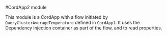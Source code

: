 #CordApp2 module

This module is a CordApp with a flow initiated by `QueryClusterAverageTemperature` defined in `CordApp1`.
It uses the Dependency Injection container as part of the flow, and to read properties.